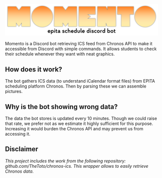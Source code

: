 ![Momento logo](/docs/momento.png)

Momento is a Discord bot retrieving ICS feed from Chronos API to make it accessible from Discord with simple commands. It allows students to check their schedule whenever they want with neat graphics.

## How does it work?
The bot gathers ICS data (to understand iCalendar format files) from EPITA scheduling platform Chronos. Then by parsing these we can assemble pictures.

## Why is the bot showing wrong data?
The data the bot stores is updated every 10 minutes. Though we could raise that rate, we prefer not as we estimate it highly sufficient for this purpose. Increasing it would burden the Chronos API and may prevent us from accessing it.

## Disclaimer
*This project includes the work from the following repository: github.com/TheToto/chronos-ics. This wrapper allows to easily retrieve Chronos data.*

